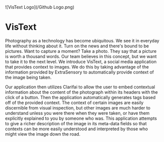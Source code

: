 ![VisText Logo](/Github Logo.png)
# VisText
Photography as a technology has become ubiquitous. We see it in everyday life without thinking about it. Turn on the news and there's bound to be pictures. Want to capture a moment? Take a photo. They say that a picture is worth a thousand words. Our team believes in this concept, but we want to take it to the next level. We introduce VisText, a social media application that provides context to images. We do this by taking advantage of the information provided by ExtraSensory to automatically provide context of the image being taken. 

Our application then utilizes Clarifai to allow the user to embed contextual information about the content of the photograph within its headers with the click of a button. Then the application automatically generates tags based off of the provided context. The context of certain images are easily discernible from visual inspection, but other images are much harder to understand unless you were there when they were taken, or have them explicitly explained to you by someone who was. This application attempts to give a richer description of the image in its meta-data fields so that contexts can be more easily understood and interpreted by those who might view the image down the road.
